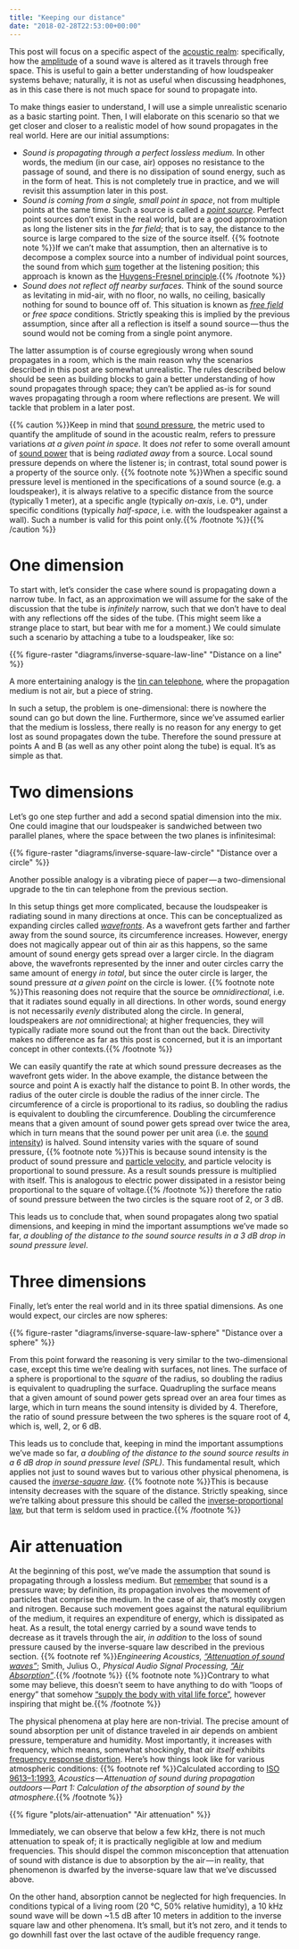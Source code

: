 ```yaml
---
title: "Keeping our distance"
date: "2018-02-28T22:53:00+00:00"
---
```


This post will focus on a specific aspect of the [acoustic realm](<{{% ref "life.md#the-acoustic-realm" %}}>): specifically, how the [amplitude](<{{% ref "amplitude.md" %}}>) of a sound wave is altered as it travels through free space. This is useful to gain a better understanding of how loudspeaker systems behave; naturally, it is not as useful when discussing headphones, as in this case there is not much space for sound to propagate into.

To make things easier to understand, I will use a simple unrealistic scenario as a basic starting point. Then, I will elaborate on this scenario so that we get closer and closer to a realistic model of how sound propagates in the real world. Here are our initial assumptions:

-   *Sound is propagating through a perfect lossless medium.* In other words, the medium (in our case, air) opposes no resistance to the passage of sound, and there is no dissipation of sound energy, such as in the form of heat. This is not completely true in practice, and we will revisit this assumption later in this post.
-   *Sound is coming from a single, small point in space*, not from multiple points at the same time. Such a source is called a *[point source][]*. Perfect point sources don’t exist in the real world, but are a good approximation as long the listener sits in the *far field*; that is to say, the distance to the source is large compared to the size of the source itself. {{% footnote note %}}If we can’t make that assumption, then an alternative is to decompose a complex source into a number of individual point sources, the sound from which [sum](<{{% ref "sum.md" %}}>) together at the listening position; this approach is known as the [Huygens-Fresnel principle](https://en.wikipedia.org/wiki/Huygens%E2%80%93Fresnel_principle).{{% /footnote %}}
-   *Sound does not reflect off nearby surfaces.* Think of the sound source as levitating in mid-air, with no floor, no walls, no ceiling, basically nothing for sound to bounce off of. This situation is known as *[free field][]* or *free space* conditions. Strictly speaking this is implied by the previous assumption, since after all a reflection is itself a sound source — thus the sound would not be coming from a single point anymore.

The latter assumption is of course egregiously wrong when sound propagates in a room, which is the main reason why the scenarios described in this post are somewhat unrealistic. The rules described below should be seen as building blocks to gain a better understanding of how sound propagates through space; they can’t be applied as-is for sound waves propagating through a room where reflections are present. We will tackle that problem in a later post.

{{% caution %}}Keep in mind that [sound pressure](https://en.wikipedia.org/wiki/Sound_pressure), the metric used to quantify the amplitude of sound in the acoustic realm, refers to pressure variations *at a given point in space*. It does *not* refer to some overall amount of [sound power](https://en.wikipedia.org/wiki/Sound_power) that is being *radiated away* from a source. Local sound pressure depends on where the listener is; in contrast, total sound power is a property of the source only. {{% footnote note %}}When a specific sound pressure level is mentioned in the specifications of a sound source (e.g. a loudspeaker), it is always relative to a specific distance from the source (typically 1 meter), at a specific angle (typically *on-axis*, i.e. 0°), under specific conditions (typically *half-space*, i.e. with the loudspeaker against a wall). Such a number is valid for this point only.{{% /footnote %}}{{% /caution %}}

# One dimension

To start with, let’s consider the case where sound is propagating down a narrow tube. In fact, as an approximation we will assume for the sake of the discussion that the tube is *infinitely* narrow, such that we don’t have to deal with any reflections off the sides of the tube. (This might seem like a strange place to start, but bear with me for a moment.) We could simulate such a scenario by attaching a tube to a loudspeaker, like so:

{{% figure-raster "diagrams/inverse-square-law-line" "Distance on a line" %}}

A more entertaining analogy is the [tin can telephone][], where the propagation medium is not air, but a piece of string.

In such a setup, the problem is one-dimensional: there is nowhere the sound can go but down the line. Furthermore, since we’ve assumed earlier that the medium is lossless, there really is no reason for any energy to get lost as sound propagates down the tube. Therefore the sound pressure at points A and B (as well as any other point along the tube) is equal. It’s as simple as that.

# Two dimensions

Let’s go one step further and add a second spatial dimension into the mix. One could imagine that our loudspeaker is sandwiched between two parallel planes, where the space between the two planes is infinitesimal:

{{% figure-raster "diagrams/inverse-square-law-circle" "Distance over a circle" %}}

Another possible analogy is a vibrating piece of paper — a two-dimensional upgrade to the tin can telephone from the previous section.

In this setup things get more complicated, because the loudspeaker is radiating sound in many directions at once. This can be conceptualized as expanding circles called *[wavefronts][]*. As a wavefront gets farther and farther away from the sound source, its circumference increases. However, energy does not magically appear out of thin air as this happens, so the same amount of sound energy gets spread over a larger circle. In the diagram above, the wavefronts represented by the inner and outer circles carry the same amount of energy *in total*, but since the outer circle is larger, the sound pressure *at a given point* on the circle is lower. {{% footnote note %}}This reasoning does not require that the source be *omnidirectional*, i.e. that it radiates sound equally in all directions. In other words, sound energy is not necessarily *evenly* distributed along the circle. In general, loudspeakers are *not* omnidirectional; at higher frequencies, they will typically radiate more sound out the front than out the back. Directivity makes no difference as far as this post is concerned, but it is an important concept in other contexts.{{% /footnote %}}

We can easily quantify the rate at which sound pressure decreases as the wavefront gets wider. In the above example, the distance between the source and point A is exactly half the distance to point B. In other words, the radius of the outer circle is double the radius of the inner circle. The circumference of a circle is proportional to its radius, so doubling the radius is equivalent to doubling the circumference. Doubling the circumference means that a given amount of sound power gets spread over twice the area, which in turn means that the sound power per unit area (i.e. the [sound intensity][]) is halved. Sound intensity varies with the square of sound pressure, {{% footnote note %}}This is because sound intensity is the product of sound pressure and [particle velocity](https://en.wikipedia.org/wiki/Particle_velocity), and particle velocity is proportional to sound pressure. As a result sounds pressure is multiplied with itself. This is analogous to electric power dissipated in a resistor being proportional to the square of voltage.{{% /footnote %}} therefore the ratio of sound pressure between the two circles is the square root of 2, or 3 dB.

This leads us to conclude that, when sound propagates along two spatial dimensions, and keeping in mind the important assumptions we’ve made so far, *a doubling of the distance to the sound source results in a 3 dB drop in sound pressure level*.

# Three dimensions

Finally, let’s enter the real world and in its three spatial dimensions. As one would expect, our circles are now spheres:

{{% figure-raster "diagrams/inverse-square-law-sphere" "Distance over a sphere" %}}

From this point forward the reasoning is very similar to the two-dimensional case, except this time we’re dealing with surfaces, not lines. The surface of a sphere is proportional to the *square* of the radius, so doubling the radius is equivalent to quadrupling the surface. Quadrupling the surface means that a given amount of sound power gets spread over an area four times as large, which in turn means the sound intensity is divided by 4. Therefore, the ratio of sound pressure between the two spheres is the square root of 4, which is, well, 2, or 6 dB.

This leads us to conclude that, keeping in mind the important assumptions we’ve made so far, *a doubling of the distance to the sound source results in a 6 dB drop in sound pressure level (SPL)*. This fundamental result, which applies not just to sound waves but to various other physical phenomena, is caused the *[inverse-square law][]*. {{% footnote note %}}This is because intensity decreases with the square of the distance. Strictly speaking, since we’re talking about pressure this should be called the [inverse-proportional law](https://en.wikipedia.org/wiki/Sound_pressure#Inverse-proportional_law), but that term is seldom used in practice.{{% /footnote %}}

# Air attenuation

At the beginning of this post, we’ve made the assumption that sound is propagating through a lossless medium. But [remember](<{{% ref "life.md#the-acoustic-realm" %}}>) that sound is a pressure wave; by definition, its propagation involves the movement of particles that comprise the medium. In the case of air, that’s mostly oxygen and nitrogen. Because such movement goes against the natural equilibrium of the medium, it requires an expenditure of energy, which is dissipated as heat. As a result, the total energy carried by a sound wave tends to decrease as it travels through the air, *in addition* to the loss of sound pressure caused by the inverse-square law described in the previous section. {{% footnote ref %}}*Engineering Acoustics, [“Attenuation of sound waves”](https://en.wikibooks.org/wiki/Engineering_Acoustics/Attenuation_of_Sound_Waves)*; Smith, Julius O., *Physical Audio Signal Processing, [“Air Absorption”](https://ccrma.stanford.edu/~jos/pasp/Air_Absorption.html)*.{{% /footnote %}} {{% footnote note %}}Contrary to what some may believe, this doesn’t seem to have anything to do with “loops of energy” that somehow [“supply the body with vital life force”](https://www.quora.com/If-energy-cannot-be-destroyed-then-where-does-sound-energy-go-after-we-speak/answer/Abhishek-Bisht-12), however inspiring that might be.{{% /footnote %}}

The physical phenomena at play here are non-trivial. The precise amount of sound absorption per unit of distance traveled in air depends on ambient pressure, temperature and humidity. Most importantly, it increases with frequency, which means, somewhat shockingly, that *air itself* exhibits [frequency response distortion](<{{% ref "distortion.md#frequency-response-distortion" %}}>). Here’s how things look like for various atmospheric conditions: {{% footnote ref %}}Calculated according to [ISO 9613–1:1993](https://www.iso.org/standard/17426.html), *Acoustics — Attenuation of sound during propagation outdoors — Part 1: Calculation of the absorption of sound by the atmosphere*.{{% /footnote %}}

{{% figure "plots/air-attenuation" "Air attenuation" %}}

Immediately, we can observe that below a few kHz, there is not much attenuation to speak of; it is practically negligible at low and medium frequencies. This should dispel the common misconception that attenuation of sound with distance is due to absorption by the air — in reality, that phenomenon is dwarfed by the inverse-square law that we’ve discussed above.

On the other hand, absorption cannot be neglected for high frequencies. In conditions typical of a living room (20 °C, 50% relative humidity), a 10 kHz sound wave will be down ~1.5 dB after 10 meters in addition to the inverse square law and other phenomena. It’s small, but it’s not zero, and it tends to go downhill fast over the last octave of the audible frequency range.

[free field]: https://en.wikipedia.org/wiki/Free_field_(acoustics)

[point source]: https://en.wikipedia.org/wiki/Point_source

[sound intensity]: https://en.wikipedia.org/wiki/Sound_intensity

[tin can telephone]: https://en.wikipedia.org/wiki/Tin_can_telephone

[inverse-square law]: https://en.wikipedia.org/wiki/Inverse-square_law

[wavefronts]: https://en.wikipedia.org/wiki/Wavefront
